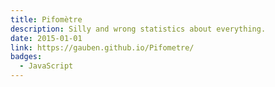 ```yaml
---
title: Pifomètre
description: Silly and wrong statistics about everything.
date: 2015-01-01
link: https://gauben.github.io/Pifometre/
badges:
  - JavaScript
---
```

